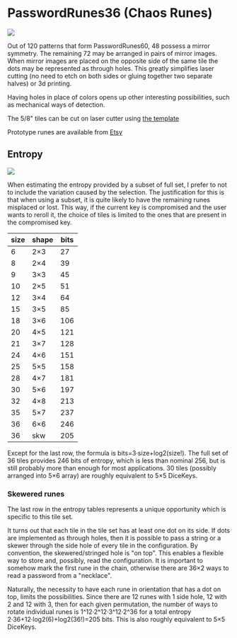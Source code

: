 # PasswordRunes36 (Chaos Runes)

![](ChaosRunesPile.JPG)

Out of 120 patterns that form PasswordRunes60, 48 possess a mirror symmetry. The remaining 72 may be arranged in pairs of mirror images.
When mirror images are placed on the opposite side of the same tile the dots may be represented as through holes. This greatly simplifies
laser cutting (no need to etch on both sides or gluing together two separate halves) or 3d printing.

Having holes in place of colors opens up other interesting possibilities, such as mechanical ways of detection.

The 5/8" tiles can be cut on  laser cutter using [the template](PasswordRunes36.svg)

Prototype runes are available from
[Etsy](https://www.etsy.com/listing/940295052/chaos-runes?ref=shop_home_active_1)

## Entropy
![](ChaosRunes6x6.JPG)

When estimating the entropy provided by a subset of full set, I prefer to not to include the variation caused by the selection.
The justification for this is that when using a subset, it is quite likely to have the remaining runes misplaced or lost. This way, if the current key is compromised and the user wants to reroll it, the choice of tiles is limited to the ones that are present in the compromised key.

size|shape|bits
--|---|---
6 |2×3| 27
8 |2×4| 39
9 |3×3| 45
10|2×5| 51
12|3×4| 64
15|3×5| 85
18|3×6|106
20|4×5|121
21|3×7|128
24|4×6|151
25|5×5|158
28|4×7|181
30|5×6|197
32|4×8|213
35|5×7|237
36|6×6|246
36|skw|205

Except for the last row, the formula is bits=3·size+log2(size!). The full set of 36 tiles provides 246 bits of entropy, which is less than nominal 256, but is still probably more than enough for most applications. 30 tiles (possibly arranged into 5×6 array) are roughly equivalent to 5×5 DiceKeys.

### Skewered runes
The last row in the entropy tables represents a unique opportunity which is specific to this tile set.

It turns out that each tile in the tile set has at least one dot on its side. If dots are implemented as through holes, then it is possible to pass a string or a skewer through the side hole of every tile in the configuration. By convention, the skewered/stringed hole is "on top". This enables a flexible way to store and, possibly, read the configuration. It is important to somehow mark the first rune in the chain, otherwise there are 36×2 ways to read a password from a "necklace".

Naturally, the necessity to have each rune in orientation that has a dot on top, limits the possibilities. Since there are 12 runes with 1 side hole, 12 with 2 and 12 with 3, then for each given permutation, the number of ways to rotate individual runes is 1^12·2^12·3^12·2^36 for a total entropy 2·36+12·log2(6)+log2(36!)=205 bits. This is also roughly equivalent to 5×5 DiceKeys.

